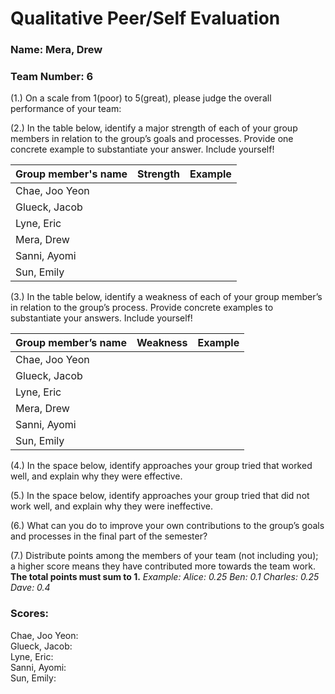 # Qualitative Peer/Self Evaluation

### Name: Mera, Drew
### Team Number: 6

(1.) On a scale from 1(poor) to 5(great), please judge the overall performance of your team:

(2.) In the table below, identify a major strength of each of your group members in relation to the group’s goals and processes. Provide one concrete example to substantiate your answer. Include yourself!

| Group member's name | Strength | Example |
| ------------------- | -------- | ------- |
|Chae, Joo Yeon|||
|Glueck, Jacob|||
|Lyne, Eric|||
|Mera, Drew|||
|Sanni, Ayomi|||
|Sun, Emily|||

(3.) In the table below, identify a weakness of each of your group member’s in relation to the group’s process. Provide concrete examples to substantiate your answers. Include yourself!

| Group member’s name | Weakness | Example |
| ------------------- | -------- | ------- |
|Chae, Joo Yeon|||
|Glueck, Jacob|||
|Lyne, Eric|||
|Mera, Drew|||
|Sanni, Ayomi|||
|Sun, Emily|||

(4.) In the space below, identify approaches your group tried that worked well, and explain why they were effective.

(5.) In the space below, identify approaches your group tried that did not work well, and explain why they were ineffective.

(6.) What can you do to improve your own contributions to the group’s goals and processes in the final part of the semester?

(7.) Distribute points among the members of your team (not including you); a higher score means they have contributed more towards the team work. **The total points must sum to 1.**
*Example:
Alice: 0.25
Ben: 0.1
Charles: 0.25
Dave: 0.4*

### Scores:
Chae, Joo Yeon:  
Glueck, Jacob:  
Lyne, Eric:  
Sanni, Ayomi:  
Sun, Emily:  

